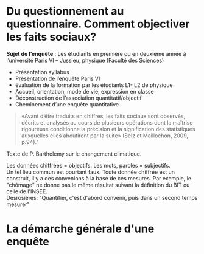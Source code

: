 # Du questionnement au questionnaire. Comment objectiver les faits sociaux?

**Sujet de l’enquête** : Les étudiants en première ou en deuxième année à l’université Paris VI – Jussieu, physique \(Faculté des Sciences\)

* Présentation syllabus
* Présentation de l’enquête Paris VI
* évaluation de la formation par les étudiants L1- L2 de physique
* Accueil, orientation, mode de vie, expression en classe
* Déconstruction de l’association quantitatif/objectif
* Cheminement d’une enquête quantitative

> «Avant d’être traduits en chiffres, les faits sociaux sont observés, décrits et analysés au cours de plusieurs opérations dont la maîtrise rigoureuse conditionne la précision et la signification des statistiques auxquelles elles aboutiront par la suite» \(Selz et Maillochon, 2009, p.94\).”

Texte de P. Barthelemy sur le changement climatique.

Les données chiffrées = objectifs. Les mots, paroles = subjectifs.  
Un tel lieu commun est pourtant faux. Toute donnée chiffrée est un construit, il y a des convenions à la base de ces mesures. Par exemple, le "chômage" ne donne pas le même résultat suivant la définition du BIT ou celle de l'INSEE.  
Desrosières: "Quantifier, c'est d'abord convenir, puis dans un second temps mesurer"

# La démarche générale d'une enquête
